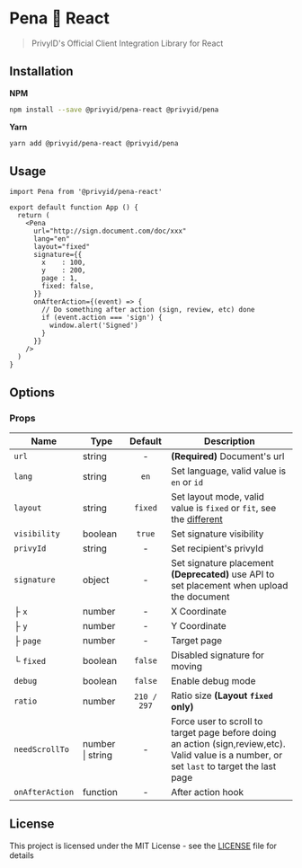 # Pena 💙 React

> PrivyID's Official Client Integration Library for React

## Installation

**NPM**

```bash
npm install --save @privyid/pena-react @privyid/pena
```

**Yarn**
```bash
yarn add @privyid/pena-react @privyid/pena
```

## Usage

```tsx
import Pena from '@privyid/pena-react'

export default function App () {
  return (
    <Pena
      url="http://sign.document.com/doc/xxx"
      lang="en"
      layout="fixed"
      signature={{
        x    : 100,
        y    : 200,
        page : 1,
        fixed: false,
      }}
      onAfterAction={(event) => {
        // Do something after action (sign, review, etc) done
        if (event.action === 'sign') {
          window.alert('Signed')
        }
      }}
    />
  )
}
```

## Options

### Props

| Name            | Type             |   Default   | Description                                                                                                                                  |
|-----------------|------------------|:-----------:|----------------------------------------------------------------------------------------------------------------------------------------------|
| `url`           | string           |      -      | **(Required)** Document's url                                                                                                                |
| `lang`          | string           |    `en`     | Set language, valid value is `en` or `id`                                                                                                    |
| `layout`        | string           |   `fixed`   | Set layout mode, valid value is `fixed` or `fit`, see the [different][different]                                                             |
| `visibility`    | boolean          |   `true`    | Set signature visibility                                                                                                                     |
| `privyId`       | string           |      -      | Set recipient's privyId                                                                                                                      |
| `signature`     | object           |      -      | Set signature placement<br/> <strong>(Deprecated)</strong> use API to set placement when upload the document                                 |
| ├ `x`           | number           |      -      | X Coordinate                                                                                                                                 |
| ├ `y`           | number           |      -      | Y Coordinate                                                                                                                                 |
| ├ `page`        | number           |      -      | Target page                                                                                                                                  |
| └ `fixed`       | boolean          |   `false`   | Disabled signature for moving                                                                                                                |
| `debug`         | boolean          |   `false`   | Enable debug mode                                                                                                                            |
| `ratio`         | number           | `210 / 297` | Ratio size **(Layout `fixed` only)**                                                                                                         |
| `needScrollTo`  | number \| string |      -      | Force user to scroll to target page before doing an action (sign,review,etc). Valid value is a number, or set `last` to target the last page |
| `onAfterAction` | function         |      -      | After action hook                                                                                                                            |

## License

This project is licensed under the MIT License - see the [LICENSE](/LICENSE) file for details

[different]: ../pena/README.md#layout-fixed-vs-fit
